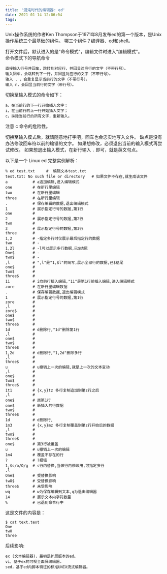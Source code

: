```yaml
---
title: '混沌时代的编辑器: ed'
date: 2021-01-14 12:06:04
tags:
---
```

Unix操作系统的作者Ken Thompson于1971年8月发布ed的第一个版本，是Unix操作系统三个最基础的组件。
哪三个组件？编译器、ed和shell。

打开文件后，默认进入的是"命令模式"，编辑文件时进入"编辑模式"。   
命令模式下的导航命令
```
直接输入行号并回车，跳转到对应行，并回显对应行的文字（不带行号）。
输入回车，会跳转到下一行，并回显对应行的文字（不带行号）。
输入 . ，会重复显示当前行的文字（不带行号）。
输入 n，会回显当前行的文字（带行号）。
```
切换至输入模式的命令如下：
```
a，在当前行的下一行开始插入文字；
i，在当前行的上一行开始插入文字；
c，抹除当前行的所有文字，重新输入。
```
注意 c 命令的危险性。

切换至输入模式后，就请随意地打字吧，回车也会忠实地写入文件。
缺点是没有办法修改回车符以前的输错的文字。
如果想修改，必须退出当前的输入模式再尝试修改。
如果想退出输入模式，在新行输入 `.` 即可，就是英文句点。

以下是一个 Linux ed 完整实例解析：
```shell
% ed test.txt     #  编辑文本test.txt
test.txt: No such file or directory   # 如果文件不存在,就生成该文件
a           # a追加编辑,进入编辑模式
one         # 在新行里编辑
two         # 在新行里编辑
three       # 在新行里编辑
.           # 保存编辑的数据,退出编辑模式
1           # 展示指定行号的数据,第1行
one         # 
2           # 展示指定行号的数据,第2行
two         # 
3           # 展示指定行号的数据,第3行
three       # 
1,2         # -指定多行时仅展示最后指定行的数据
two         # -
1,2l        # -l可以展示多行数据,已$结尾
One$        # -
two$        # -
,l          # ",l"是"1,$l"的简写,展示全部行的数据,已$结尾
one$        # 
two$        # 
three$      # 
1i          # i向前行插入编辑,"1i"是第1行前插入编辑,进入编辑模式
zore        # 在新行里编辑数据
.           # 保存编辑数据,退出编辑模式
1           # 展示指定行号的数据,第1行
zore        # 
,l          # 
zore$       # 
one$        # 
two$        # 
three$      # 
1d          # d删除行,"1d"删除第1行
,l          # 
one$        # 
two$        # 
three$      # 
1,2d        # d删除行,"1,2d"删除多行
,l          # 
three$      # 
u           # u撤销上一次的编辑,就是上一次的文本变动
,l          # 
one$        # 
two$        # 
three$      # 
1t1         # {x,y}tz 多行复制追加到第z行之后
,l          # 
one$        # 原第1行
one$        # 新插入的行数据
two$        # 
three$      # 
1d          # d删除行,
1m3         # {x,y}mz 多行复制覆盖到第z行开始后的数据
,l          # 
two$        # 
three$      # 
one$        # 第3行被覆盖
u           # u撤销上一次的编辑
1m4         # 覆盖不存在的行
?           # ?报错
1,$s/o/O/g  # s行内替换,当做行内修改用,可指定多行
,l
One$        # 受替换影响
twO$        # 受替换影响
three$      # 未受影响
wq          # w为保存编辑到文本,q为退出编辑器
14          # 展示文本内字符数量
%           # 已退到命令行中
```

这是文件的内容是：
```shell
$ cat text.text
One
twO
three
```

后续影响:
```
ex (文本编辑器)，最初是扩展版本的ed。
vi，基于ex的可视全面屏编辑器.
sed，基于ed内脚本特征的标准UNIX流式编辑器。
```
